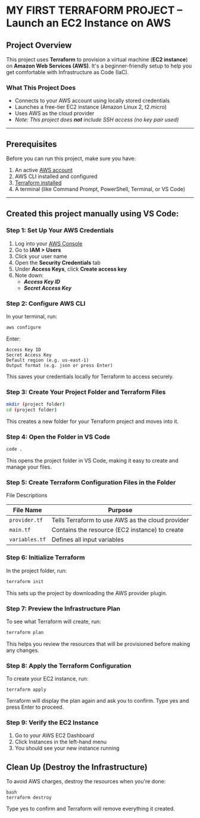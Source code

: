 # MY FIRST TERRAFORM PROJECT – Launch an EC2 Instance on AWS


## Project Overview
This project uses **Terraform** to provision a virtual machine (**EC2 instance**) on **Amazon Web Services (AWS)**. It's a beginner-friendly setup to help you get comfortable with Infrastructure as Code (IaC).


### What This Project Does

- Connects to your AWS account using locally stored credentials
- Launches a free-tier EC2 instance (Amazon Linux 2, t2.micro)
- Uses AWS as the cloud provider
- _Note: This project does **not** include SSH access (no key pair used)_

---


## Prerequisites
Before you can run this project, make sure you have:

1. An active [AWS account](https://aws.amazon.com/)
2.  AWS CLI installed and configured
3. [Terraform installed](https://developer.hashicorp.com/terraform/downloads)
4. A terminal (like Command Prompt, PowerShell, Terminal, or VS Code)

---


## Created this project manually using VS Code:


### Step 1: Set Up Your AWS Credentials

1. Log into your [AWS Console](https://console.aws.amazon.com/)
2. Go to **IAM > Users**
3. Click your user name
4. Open the **Security Credentials** tab
5. Under **Access Keys**, click **Create access key**
6. Note down:
   - _**Access Key ID**_
   - _**Secret Access Key**_


### Step 2: Configure AWS CLI

In your terminal, run:
```bash
aws configure
```
Enter:

    Access Key ID
    Secret Access Key
    Default region (e.g. us-east-1)
    Output format (e.g. json or press Enter)

This saves your credentials locally for Terraform to access securely.


### Step 3: Create Your Project Folder and Terraform Files

```bash
mkdir (project folder)
cd (project folder)
```
This creates a new folder for your Terraform project and moves into it.


### Step 4: Open the Folder in VS Code

```bash
code .
```
This opens the project folder in VS Code, making it easy to create and manage your files.


### Step 5: Create Terraform Configuration Files in the Folder

File Descriptions

| File Name       | Purpose |
|----------------|---------|
| `provider.tf`   | Tells Terraform to use AWS as the cloud provider |
| `main.tf`       | Contains the resource (EC2 instance) to create |
| `variables.tf`  | Defines all input variables |


### Step 6: Initialize Terraform

In the project folder, run:
```bash
terraform init
```
This sets up the project by downloading the AWS provider plugin.


### Step 7: Preview the Infrastructure Plan

To see what Terraform will create, run:
```bash
terraform plan
```
This helps you review the resources that will be provisioned before making any changes.


### Step 8: Apply the Terraform Configuration

To create your EC2 instance, run:
```
terraform apply
```
Terraform will display the plan again and ask you to confirm. Type yes and press Enter to proceed.


### Step 9: Verify the EC2 Instance

1. Go to your AWS EC2 Dashboard
2. Click Instances in the left-hand menu
3. You should see your new instance running

## Clean Up (Destroy the Infrastructure)

To avoid AWS charges, destroy the resources when you're done:
```
bash
terraform destroy
```
Type yes to confirm and Terraform will remove everything it created.





